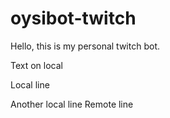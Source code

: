 # oysibot-twitch

Hello, this is my personal twitch bot.

Text on local

Local line

Another local line
Remote line
